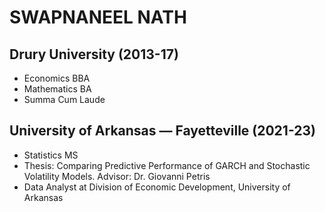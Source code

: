 # SWAPNANEEL NATH

## Drury University (2013-17)

* Economics BBA
* Mathematics BA
* Summa Cum Laude 

## University of Arkansas &mdash; Fayetteville (2021-23)

* Statistics MS
* Thesis: Comparing Predictive Performance of GARCH and Stochastic Volatility Models. Advisor: Dr. Giovanni Petris
* Data Analyst at Division of Economic Development, University of Arkansas



